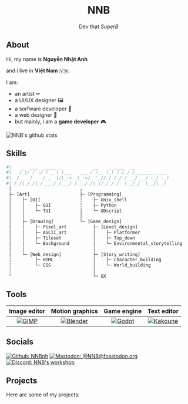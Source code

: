 <h1 align="center"><b>NNB</b></h1>
<p align="center">Dev that <i>SuperB</i></p>

## About
Hi, my name is **Nguyễn Nhật Anh**

and i live in **Việt Nam** 🇻🇳.

I am:
- an artist ✏
- a UI/UX designer 🖼
- a sorfware developer 💾
- a web designer 📕
- but mainly, i am a **game developer** 🎮

![NNB's github stats](https://github-readme-stats.vercel.app/api?username=NNBnh&show_icons=true&title_color=FED06E&text_color=FCE8C3&icon_color=FED06E&bg_color=1C1B19)

## Skills
```python
#|    _  ___  _____ _            __    _ ____  __
#|   / |/ / |/ / _ | )___   ___ / /__ (_) / / / /________ ___
#|  /    /    / _  |/(_-<  (_-</  '_// / / / / __/ __/ -_) -_)
#| /_/|_/_/|_/____/ /___/ /___/_/\_\/_/_/_/  \__/_/  \__/\__/
 │                          ╷
 ├─ [Art]                   ├─ [Programming]
 │    ├─ [UI]               ┆    ├─ Unix_shell
 │    │    ├─ GUI           ╎    ├─ Python
 │    │    └─ TUI           │    └─ GDscript
 │    │                     │
 │    ├─ [Drawing]          └─ [Game_design]
 │    │    ├─ Pixel_art          ├─ [Level_design]
 │    │    ├─ ASCII_art          │    ├─ Platformer
 │    │    ├─ Tileset            │    ├─ Top_down
 │    │    └─ Background         │    └─ Environmental_storytelling
 │    │                          │
 │    └─ [Web_design]            ├─ [Story_writing]
 ╎         ├─ HTML               │    ├─ Character_building
 ┆         └─ CSS                │    └─ World_building
 ┊                               │
 ╵                               └─ UX

```

## Tools

| Image editor | Motion graphics | Game engine | Text editor |
|:-:|:-:|:-:|:-:|
| [![GIMP](https://www.gimp.org/images/frontpage/wilber-big.png)](https://www.gimp.org/) | [![Blender](https://download.blender.org/branding/blender_logo.png)](https://www.blender.org/) | [![Godot](https://godotengine.org/themes/godotengine/assets/logo.svg)](https://godotengine.org) | [![Kakoune](https://kakoune.org/img/kakoune_logo_full.png)](https://kakoune.org/) |

## Socials
[![Github: NNBnh](https://img.shields.io/github/followers/NNBnh?color=%2324292E&label=github%20NNBnh&logo=github&logoColor=%23FFFFFF&style=for-the-badge)](https://github.com/NNBnh)
[![Mastodon: @NNB@fosstodon.org](https://img.shields.io/mastodon/follow/255593?color=%233088D4&domain=https%3A%2F%2Ffosstodon.org&label=mastodon%20%40NNB%20%40fosstodon.org&logo=mastodon&logoColor=%23FFFFFF&style=for-the-badge)](https://fosstodon.org/web/accounts/255593)
[![Discord: NNB's workshop](https://img.shields.io/discord/740843363343007754?color=%236E84D2&label=discord%20NNB%27s%20workshop&logo=discord&logoColor=%23FFFFFF&style=for-the-badge)](https://discord.gg/vJ22XK)

## Projects
Here are some of my projects:
